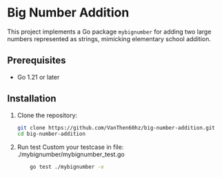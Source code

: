 # Big Number Addition

This project implements a Go package `mybignumber` for adding two large numbers represented as strings, mimicking elementary school addition.

## Prerequisites

-   Go 1.21 or later

## Installation

1. Clone the repository:

    ```bash
    git clone https://github.com/VanThen60hz/big-number-addition.git
    cd big-number-addition
    ```

2. Run test
   Custom your testcase in file: ./mybignumber/mybignumber_test.go

    ```bash
        go test ./mybignumber -v
    ```
 
 
